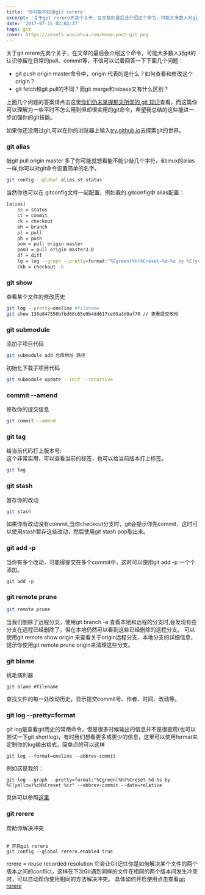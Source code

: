 ```yaml
---
title: '你可能不知道git rerere'
excerpt: '关于git rerere先卖个关子，在文章的最后会介绍这个命令，可能大多数人对git的认识停留在日常的pull、commit等'
date: '2017-07-15 02:02:37'
tags: git
cover: https://assets.wuxinhua.com/Hoxe-post-git.png
---
```



关于git rerere先卖个关子，在文章的最后会介绍这个命令，可能大多数人对git的认识停留在日常的pull、commit等，不信可以试着回答一下下面几个问题：

* git push origin master命令中，origin 代表的是什么？如何查看和修改这个origin？
* git fetch和git pull的不同？而git merge和rebase又有什么区别？

上面几个问题的答案请点击这里[你们仍未掌握那天所学的 git 知识](http://yonghaowu.github.io/2017/06/18/TheGitYouShouldKnow/)查看，而这篇你可以理解为一些平时不怎么用到但却很实用的git命令，希望我总结的这些能进一步加强你的git技能。

如果你还没用过git,可以在你的浏览器上输入[try.github.io](http://try.github.io/)去探索git的世界。

### git alias  

敲git pull origin master 多了你可能就想看能不能少敲几个字符，和linux的alias一样,你可以对git命令设置简单的名字。

```bash
git config --global alias.st status
```

当然你也可以在.gitconfig文件一起配置，例如我的.gitconfig中 alias配置：

```bash
[alias]
    ss = status
    ct = commit
    ck = checkout
    bh = branch
    pl = pull
    ph = push
    pom = pull origin master
    pom3 = pull origin master3.0
    df = diff
    lg = log --graph --pretty=format:"%Cgreen(%h)%Creset-%d-%s by %C(yellow)%cN%Creset %cr" --abbrev-commit --date=relative
    ckb = checkout -b
```

### git show  

查看某个文件的修改历史

```bash
git log --pretty=oneline #filename
git show 136e847550bfbd68c65e0b4dd617ce05a3d0af70 // 查看提交改动
```

### git submodule

添加子项目代码

```bash
git submodule add 仓库地址 路径
```

初始化下载子项目代码

```bash
git submodule update --init --recursive
```

### commit --amend

修改你的提交信息

```bash
git commit --amend
```

### git tag

给当前代码打上版本号;  
这个非常实用，可以查看当前的标签，也可以给当前版本打上标签。

```bash
git tag 
```

### git stash

暂存你的改动

```bash
git stash
```

如果你有改动没有commit,当你checkout分支时，git会提示你先commit，这时可以使用stash暂存这些改动，然后使用git stash pop取出来。  

### git add -p

当你有多个改动，可能得提交在多个commit中，这时可以使用git add -p 一个个添加。

```
git add -p
```

### git remote prune  

```bash
git remote prune
```

当我们删除了远程分支，使用git branch -a 查看本地和远程的分支时,会发现有些分支在远程已经删除了，但在本地仍然可以看到这些已经删除的远程分支。
可以使用git remote show origin 来查看关于origin远程分支、本地分支的详细信息，提示你使用git remote prune origin来清理这些分支。

### git blame

挑毛病利器

```
git blame #filename
```

查找文件的每一处改动历史，显示提交commit号、作者、时间、改动等。

### git log --pretty=format

git log是查看git历史的常用命令，但是很多时候输出的信息并不是很直观(也可以尝试一下git shortlog)，有时我们想看更多或更少的信息，这里可以使用format来定制你的log输出格式，简单点的可以这样

```
git log --format=oneline --abbrev-commit
```

例如这是我的：

```
git log --graph --pretty=format:"%Cgreen(%h)%Creset-%d-%s by %C(yellow)%cN%Creset %cr" --abbrev-commit --date=relative

```

具体可以参照[这里](http://ruby-china.org/topics/939).

### git rerere

帮助你解决冲突

```

# 开启git rerere
git config --global rerere.enabled true
```

rerere = reuse recorded resolution
它会让Git记住你是如何解决某个文件的两个版本之间的conflict，这样在下次Git遇到同样的文件在相同的两个版本间发生冲突时，可以自动帮你使用相同的方法解决冲突。
具体如何开启使用点击查看[git rerere](https://ruby-china.org/topics/15809?utm_campaign=CodeTengu&utm_medium=email&utm_source=CodeTengu_102)
